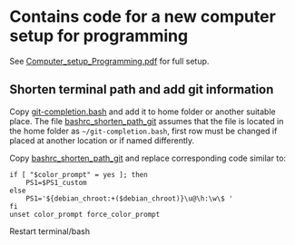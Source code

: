 # Contains code for a new computer setup for programming

See [Computer_setup_Programming.pdf](./Computer_setup_Programming.pdf) for full setup.

## Shorten terminal path and add git information
Copy [git-completion.bash](./git-completion.bash) and add it to home folder or another suitable place. The file [bashrc_shorten_path_git](./bashrc_shorten_path_git) assumes that the file is located in the home folder as `~/git-completion.bash`, first row must be changed if placed at another location or if named differently.

Copy [bashrc_shorten_path_git](./bash_path/bashrc_shorten_path_git) and replace corresponding code similar to:
```
if [ "$color_prompt" = yes ]; then
    PS1=$PS1_custom
else
    PS1='${debian_chroot:+($debian_chroot)}\u@\h:\w\$ '
fi
unset color_prompt force_color_prompt
```

Restart terminal/bash
